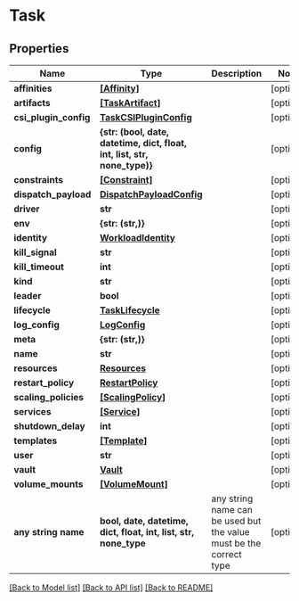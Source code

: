 # Task


## Properties
Name | Type | Description | Notes
------------ | ------------- | ------------- | -------------
**affinities** | [**[Affinity]**](Affinity.md) |  | [optional] 
**artifacts** | [**[TaskArtifact]**](TaskArtifact.md) |  | [optional] 
**csi_plugin_config** | [**TaskCSIPluginConfig**](TaskCSIPluginConfig.md) |  | [optional] 
**config** | **{str: (bool, date, datetime, dict, float, int, list, str, none_type)}** |  | [optional] 
**constraints** | [**[Constraint]**](Constraint.md) |  | [optional] 
**dispatch_payload** | [**DispatchPayloadConfig**](DispatchPayloadConfig.md) |  | [optional] 
**driver** | **str** |  | [optional] 
**env** | **{str: (str,)}** |  | [optional] 
**identity** | [**WorkloadIdentity**](WorkloadIdentity.md) |  | [optional] 
**kill_signal** | **str** |  | [optional] 
**kill_timeout** | **int** |  | [optional] 
**kind** | **str** |  | [optional] 
**leader** | **bool** |  | [optional] 
**lifecycle** | [**TaskLifecycle**](TaskLifecycle.md) |  | [optional] 
**log_config** | [**LogConfig**](LogConfig.md) |  | [optional] 
**meta** | **{str: (str,)}** |  | [optional] 
**name** | **str** |  | [optional] 
**resources** | [**Resources**](Resources.md) |  | [optional] 
**restart_policy** | [**RestartPolicy**](RestartPolicy.md) |  | [optional] 
**scaling_policies** | [**[ScalingPolicy]**](ScalingPolicy.md) |  | [optional] 
**services** | [**[Service]**](Service.md) |  | [optional] 
**shutdown_delay** | **int** |  | [optional] 
**templates** | [**[Template]**](Template.md) |  | [optional] 
**user** | **str** |  | [optional] 
**vault** | [**Vault**](Vault.md) |  | [optional] 
**volume_mounts** | [**[VolumeMount]**](VolumeMount.md) |  | [optional] 
**any string name** | **bool, date, datetime, dict, float, int, list, str, none_type** | any string name can be used but the value must be the correct type | [optional]

[[Back to Model list]](../README.md#documentation-for-models) [[Back to API list]](../README.md#documentation-for-api-endpoints) [[Back to README]](../README.md)


